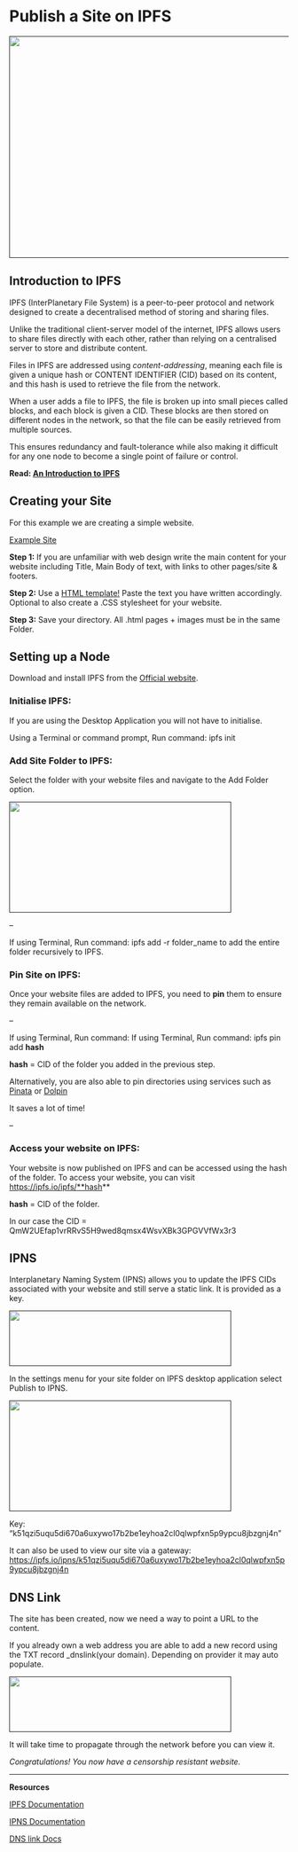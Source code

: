 # Publish a Site on IPFS

<a href="">
    <img src="https://blog.desdelinux.net/wp-content/uploads/2020/04/IPFS-.jpg" alt="" width="800" height="400"/>
</a>



## Introduction to IPFS

IPFS (InterPlanetary File System) is a peer-to-peer protocol and network designed to create a decentralised method of storing and sharing files.

Unlike the traditional client-server model of the internet, IPFS allows users to share files directly with each other, rather than relying on a centralised server to store and distribute content.

Files in IPFS are addressed using *content-addressing*, meaning each file is given a unique hash or CONTENT IDENTIFIER (CID) based on its content, and this hash is used to retrieve the file from the network.

When a user adds a file to IPFS, the file is broken up into small pieces called blocks, and each block is given a CID. These blocks are then stored on different nodes in the network, so that the file can be easily retrieved from multiple sources.

This ensures redundancy and fault-tolerance while also making it difficult for any one node to become a single point of failure or control.

**Read: [An Introduction to IPFS](https://blog.infura.io/post/an-introduction-to-ipfs)**

## Creating your Site

For this example we are creating a simple website.

[Example Site](https://squirrel.surf/)

**Step 1:** If you are unfamiliar with web design write the main content for your website including Title, Main Body of text, with links to other pages/site & footers.

**Step 2:** Use a [HTML template!](https://nicepage.com/html-templates) Paste the text you have written accordingly. Optional to also create a .CSS stylesheet for your website.

**Step 3:** Save your directory. All .html pages + images must be in the same Folder.

## Setting up a Node

Download and install IPFS from the [Official website](https://docs.ipfs.tech/install/ipfs-desktop/).

### Initialise IPFS:

If you are using the Desktop Application you will not have to initialise.

Using a Terminal or command prompt, Run command: ipfs init

### **Add Site Folder to IPFS**:

Select the folder with your website files and navigate to the Add Folder option.


<a href="">
    <img src="https://i.ibb.co/ZHW4zsY/ipfs-site-folder.png" alt="" width="400" height="200"/>
</a>

–

If using Terminal, Run command: ipfs add -r folder_name to add the entire folder recursively to IPFS.

### Pin Site on IPFS:

Once your website files are added to IPFS, you need to **pin** them to ensure they remain available on the network.

–

If using Terminal, Run command: If using Terminal, Run command: ipfs pin add **hash**

**hash** = CID of the folder you added in the previous step.

Alternatively, you are also able to pin directories using services such as [Pinata](https://pinata.cloud/) or [Dolpin](https://dolpin.io/)

It saves a lot of time!

–

### Access your website on IPFS:

Your website is now published on IPFS and can be accessed using the hash of the folder. To access your website, you can visit https://ipfs.io/ipfs/**hash**

**hash** = CID of the folder.

In our case the CID = QmW2UEfap1vrRRvS5H9wed8qmsx4WsvXBk3GPGVVfWx3r3

## IPNS

Interplanetary Naming System (IPNS) allows you to update the IPFS CIDs associated with your website and still serve a static link. It is provided as a key.


<a href="">
    <img src="https://dnslink.io/assets/dns-query.a0134a75.png" alt="" width="400" height="100"/>
</a>


In the settings menu for your site folder on IPFS desktop application select Publish to IPNS.

<a href="">
    <img src="https://i.ibb.co/Ch25dKf/IPNS.png" alt="" width="400" height="200"/>
</a>


Key: “k51qzi5uqu5di670a6uxywo17b2be1eyhoa2cl0qlwpfxn5p9ypcu8jbzgnj4n”

It can also be used to view our site via a gateway: https://ipfs.io/ipns/k51qzi5uqu5di670a6uxywo17b2be1eyhoa2cl0qlwpfxn5p9ypcu8jbzgnj4n

## DNS Link

The site has been created, now we need a way to point a URL to the content.

If you already own a web address you are able to add a new record using the TXT record _dnslink(your domain). Depending on provider it may auto populate.


<a href="">
    <img src="https://i.ibb.co/MgRxBHj/example.png" alt="" width="400" height="100"/>
</a>


It will take time to propagate through the network before you can view it.

*Congratulations! You now have a censorship resistant website.*

____

**Resources**

[IPFS Documentation](https://docs.ipfs.tech/)

[IPNS Documentation](https://docs.ipfs.tech/concepts/ipns/)

[DNS link Docs](https://dnslink.io/#introduction)
